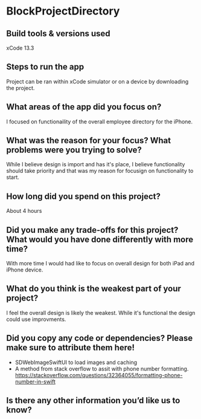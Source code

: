 # BlockProjectDirectory
 
## Build tools & versions used
xCode 13.3 

## Steps to run the app

Project can be ran within xCode simulator or on a device by downloading the project.

## What areas of the app did you focus on?

I focused on functionaility of the overall employee directory for the iPhone.

## What was the reason for your focus? What problems were you trying to solve?

While I believe design is import and has it's place, I believe functionality should take priority and that was my reason for focusign on functionality to start.

## How long did you spend on this project?
About 4 hours

## Did you make any trade-offs for this project? What would you have done differently with more time?

With more time I would had like to focus on overall design for both iPad and iPhone device.

## What do you think is the weakest part of your project?

I feel the overall design is likely the weakest. While it's functional the design could use improvments.

## Did you copy any code or dependencies? Please make sure to attribute them here!

* SDWebImageSwiftUI to load images and caching
* A method from stack overflow to assit with phone number formatting. https://stackoverflow.com/questions/32364055/formatting-phone-number-in-swift 

## Is there any other information you’d like us to know?
